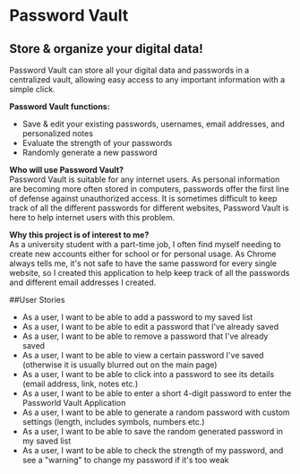 # Password Vault

## Store & organize your digital data!

Password Vault can store all your digital data and passwords in a centralized 
vault, allowing easy access to any important information with a simple click. </p>

**Password Vault functions:**
- Save & edit your existing passwords, usernames, email addresses, and personalized notes
- Evaluate the strength of your passwords
- Randomly generate a new password

**Who will use Password Vault?** <br>
Password Vault is suitable for any internet users. As personal information are becoming
more often stored in computers, passwords offer the first line of defense against 
unauthorized access. It is sometimes difficult to keep track of all the different 
passwords for different websites, Password Vault is here to help internet users with
this problem.</p>

**Why this project is of interest to me?** <br>
As a university student with a part-time job, I often find myself needing to
create new accounts either for school or for personal usage. As Chrome always
tells me, it's not safe to have the same password for every single website, 
so I created this application to help keep track of all the passwords and 
different email addresses I created.

##User Stories
- As a user, I want to be able to add a password to my saved list
- As a user, I want to be able to edit a password that I've already saved
- As a user, I want to be able to remove a password that I've already saved
- As a user, I want to be able to view a certain password I've saved 
(otherwise it is usually blurred out on the main page)
- As a user, I want to be able to click into a password to see its details 
(email address, link, notes etc.)
- As a user, I want to be able to enter a short 4-digit password to enter the Passworld
Vault Application
- As a user, I want to be able to generate a random password with custom settings 
(length, includes symbols, numbers etc.)
- As a user, I want to be able to save the random generated password in my saved list
- As a user, I want to be able to check the strength of my password, and see a 
"warning" to change my password if it's too weak 

